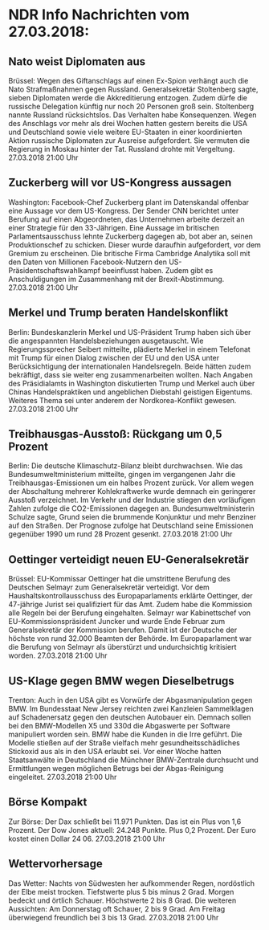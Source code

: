 # NDR Info Nachrichten vom 27.03.2018:


## Nato weist Diplomaten aus
Brüssel: Wegen des Giftanschlags auf einen Ex-Spion verhängt auch die Nato Strafmaßnahmen gegen Russland. Generalsekretär Stoltenberg sagte, sieben Diplomaten werde die Akkreditierung entzogen. Zudem dürfe die russische Delegation künftig nur noch 20 Personen groß sein. Stoltenberg nannte Russland rücksichtslos. Das Verhalten habe Konsequenzen. Wegen des Anschlags vor mehr als drei Wochen hatten gestern bereits die USA und Deutschland sowie viele weitere EU-Staaten in einer koordinierten Aktion russische Diplomaten zur Ausreise aufgefordert. Sie vermuten die Regierung in Moskau hinter der Tat. Russland drohte mit Vergeltung. 27.03.2018 21:00 Uhr 

## Zuckerberg will vor US-Kongress aussagen
Washington:   Facebook-Chef Zuckerberg plant im Datenskandal offenbar eine Aussage vor dem US-Kongress. Der Sender CNN berichtet unter Berufung auf einen Abgeordneten, das Unternehmen arbeite derzeit an einer Strategie für den 33-Jährigen. Eine Aussage im britischen Parlamentsausschuss lehnte Zuckerberg dagegen ab, bot aber an, seinen Produktionschef zu schicken. Dieser wurde daraufhin aufgefordert, vor dem Gremium zu erscheinen. Die britische Firma Cambridge Analytika soll mit den Daten von Millionen Facebook-Nutzern den US-Präsidentschaftswahlkampf beeinflusst haben. Zudem gibt es Anschuldigungen im Zusammenhang mit der Brexit-Abstimmung. 27.03.2018 21:00 Uhr 

## Merkel und Trump beraten Handelskonflikt
Berlin:         Bundeskanzlerin Merkel und US-Präsident Trump haben sich über die angespannten Handelsbeziehungen ausgetauscht. Wie Regierungssprecher Seibert mitteilte, plädierte Merkel in einem Telefonat mit Trump für einen Dialog zwischen der EU und den USA unter Berücksichtigung der internationalen Handelsregeln. Beide hätten zudem bekräftigt, dass sie weiter eng zusammenarbeiten wollten. Nach Angaben des Präsidialamts in Washington diskutierten Trump und Merkel auch über Chinas Handelspraktiken und angeblichen Diebstahl geistigen Eigentums. Weiteres Thema sei unter anderem der Nordkorea-Konflikt gewesen. 27.03.2018 21:00 Uhr 

## Treibhausgas-Ausstoß: Rückgang um 0,5 Prozent
Berlin: Die deutsche Klimaschutz-Bilanz bleibt durchwachsen. Wie das Bundesumweltministerium mitteilte, gingen im vergangenen Jahr die Treibhausgas-Emissionen um ein halbes Prozent zurück. Vor allem wegen der Abschaltung mehrerer Kohlekraftwerke wurde demnach ein geringerer Ausstoß verzeichnet. Im Verkehr und der Industrie stiegen den vorläufigen Zahlen zufolge die CO2-Emissionen dagegen an. Bundesumweltministerin Schulze sagte, Grund seien die brummende Konjunktur und mehr Benziner auf den Straßen. Der Prognose zufolge hat Deutschland seine Emissionen gegenüber 1990 um rund 28 Prozent gesenkt. 27.03.2018 21:00 Uhr 

## Oettinger verteidigt neuen EU-Generalsekretär
Brüssel:	EU-Kommissar Oettinger hat die umstrittene Berufung des Deutschen Selmayr zum Generalsekretär verteidigt. Vor dem Haushaltskontrollausschuss des Europaparlaments erklärte Oettinger, der 47-jährige Jurist sei qualifiziert für das Amt. Zudem habe die Kommission alle Regeln bei der Berufung eingehalten. Selmayr war Kabinettschef von EU-Kommissionspräsident Juncker und wurde Ende Februar zum Generalsekretär der Kommission berufen. Damit ist der Deutsche der höchste von rund 32.000 Beamten der Behörde. Im Europaparlament war die Berufung von Selmayr als überstürzt und undurchsichtig kritisiert worden. 27.03.2018 21:00 Uhr 

## US-Klage gegen BMW wegen Dieselbetrugs
Trenton: Auch in den USA gibt es Vorwürfe der Abgasmanipulation gegen BMW. Im Bundesstaat New Jersey reichten zwei Kanzleien Sammelklagen auf Schadenersatz gegen den deutschen Autobauer ein. Demnach sollen bei den BMW-Modellen X5 und 330d die Abgaswerte per Software manipuliert worden sein. BMW habe die Kunden in die Irre geführt. Die Modelle stießen auf der Straße vielfach mehr gesundheitsschädliches Stickoxid aus als in den USA erlaubt sei. Vor einer Woche hatten Staatsanwälte in Deutschland die Münchner BMW-Zentrale durchsucht und Ermittlungen wegen möglichen Betrugs bei der Abgas-Reinigung eingeleitet. 27.03.2018 21:00 Uhr 

## Börse Kompakt
Zur Börse: Der Dax schließt bei 11.971 Punkten. Das ist ein Plus von 1,6 Prozent. Der Dow Jones aktuell: 24.248 Punkte. Plus 0,2 Prozent. Der Euro kostet einen Dollar 24 06. 27.03.2018 21:00 Uhr 

## Wettervorhersage
Das Wetter:
Nachts von Südwesten her aufkommender Regen, nordöstlich der Elbe meist trocken. Tiefstwerte plus 5 bis minus 2 Grad. Morgen bedeckt und örtlich Schauer. Höchstwerte 2 bis 8 Grad. Die weiteren Aussichten: Am Donnerstag oft Schauer, 2 bis 9 Grad. Am Freitag überwiegend freundlich bei 3 bis 13 Grad. 27.03.2018 21:00 Uhr 
